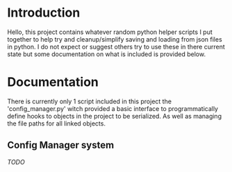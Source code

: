 # Introduction
Hello, this project contains whatever random python helper scripts I put together
to help try and cleanup/simplify saving and loading from json files in python. I
do not expect or suggest others try to use these in there current state but some
documentation on what is included is provided below.

# Documentation
There is currently only 1 script included in this project the 'config_manager.py'
witch provided a basic interface to programmatically define hooks to objects in the
project to be serialized. As well as managing the file paths for all linked objects.

## Config Manager system
*TODO*

